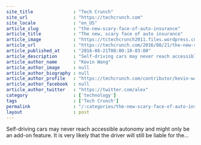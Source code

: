 ```yaml
---
site_title               : "Tech Crunch"
site_url                 : "https://techcrunch.com"
site_locale              : "en_US"
article_slug             : "the-new-scary-face-of-auto-insurance"
article_title            : "The new, scary face of auto insurance"
article_image            : "https://tctechcrunch2011.files.wordpress.com/2016/08/gettyimages-552129183.jpg?w=764&h=400&crop=1"
article_url              : "https://techcrunch.com/2016/08/21/the-new-scary-face-of-auto-insurance/"
article_published_at     : "2016-08-21T08:00:10-03:00"
article_description      : "Self-driving cars may never reach accessible autonomy and might only be an add-on feature. It is very likely that the driver will still be liable for the..."
article_author_name      : "Kevin Wang"
article_author_image     : null
article_author_biography : null
article_author_profile   : "https://techcrunch.com/contributor/kevin-wang/"
article_author_facebook  : null
article_author_twitter   : "https://twitter.com/alex"
category                 : ['technology']
tags                     : ['Tech Crunch']
permalink                : "/:categories/the-new-scary-face-of-auto-insurance/"
layout                   : post
---
```


Self-driving cars may never reach accessible autonomy and might only be an add-on feature. It is very likely that the driver will still be liable for the...
